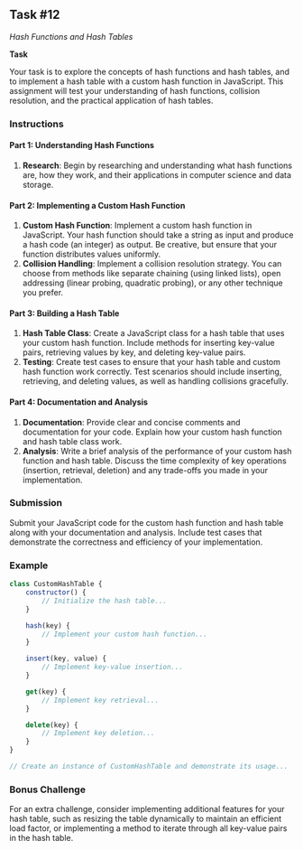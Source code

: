 ## Task #12
*Hash Functions and Hash Tables*

**Task**

Your task is to explore the concepts of hash functions and hash tables, and to implement a hash table with a custom hash function in JavaScript. This assignment will test your understanding of hash functions, collision resolution, and the practical application of hash tables.

### Instructions
#### Part 1: Understanding Hash Functions

1. **Research**: Begin by researching and understanding what hash functions are, how they work, and their applications in computer science and data storage.

#### Part 2: Implementing a Custom Hash Function

1. **Custom Hash Function**: Implement a custom hash function in JavaScript. Your hash function should take a string as input and produce a hash code (an integer) as output. Be creative, but ensure that your function distributes values uniformly.
2. **Collision Handling**: Implement a collision resolution strategy. You can choose from methods like separate chaining (using linked lists), open addressing (linear probing, quadratic probing), or any other technique you prefer.

#### Part 3: Building a Hash Table

1. **Hash Table Class**: Create a JavaScript class for a hash table that uses your custom hash function. Include methods for inserting key-value pairs, retrieving values by key, and deleting key-value pairs.
2. **Testing**: Create test cases to ensure that your hash table and custom hash function work correctly. Test scenarios should include inserting, retrieving, and deleting values, as well as handling collisions gracefully.

#### Part 4: Documentation and Analysis

1. **Documentation**: Provide clear and concise comments and documentation for your code. Explain how your custom hash function and hash table class work.
2. **Analysis**: Write a brief analysis of the performance of your custom hash function and hash table. Discuss the time complexity of key operations (insertion, retrieval, deletion) and any trade-offs you made in your implementation.

### Submission

Submit your JavaScript code for the custom hash function and hash table along with your documentation and analysis. Include test cases that demonstrate the correctness and efficiency of your implementation.

### Example
```javascript
class CustomHashTable {
    constructor() {
        // Initialize the hash table...
    }

    hash(key) {
        // Implement your custom hash function...
    }

    insert(key, value) {
        // Implement key-value insertion...
    }

    get(key) {
        // Implement key retrieval...
    }

    delete(key) {
        // Implement key deletion...
    }
}

// Create an instance of CustomHashTable and demonstrate its usage...
```
### Bonus Challenge

For an extra challenge, consider implementing additional features for your hash table, such as resizing the table dynamically to maintain an efficient load factor, or implementing a method to iterate through all key-value pairs in the hash table.
